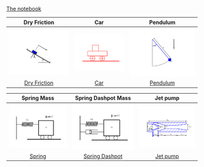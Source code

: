 [The notebook](resources/Gallery.ipynb)

| Dry Friction                           | Car                         | Pendulum                         |
|:--------------------------------------:|:---------------------------:|:--------------------------------:|
| ![](Gallery/dryfriction.svg)           |  ![](Gallery/car.svg)       | ![](Gallery/pendulum.svg)        |
|[Dry Friction](Gallery/dryfriction.yml) | [Car](Gallery/car.yml)      | [Pendulum](Gallery/pendulum.yml) |

| Spring Mass                            | Spring Dashpot Mass                             |  Jet pump                        |
|:--------------------------------------:|:-----------------------------------------------:|:--------------------------------:|
| ![](Gallery/springmass.svg)            |  ![](Gallery/springdashpotmass.svg)             | ![](Gallery/jet_pump.svg)        |
|[Spring](Gallery/springmass.yml)        | [Spring Dashpot](Gallery/springdashpotmass.yml) | [Jet pump](Gallery/jet_pump.yml) |